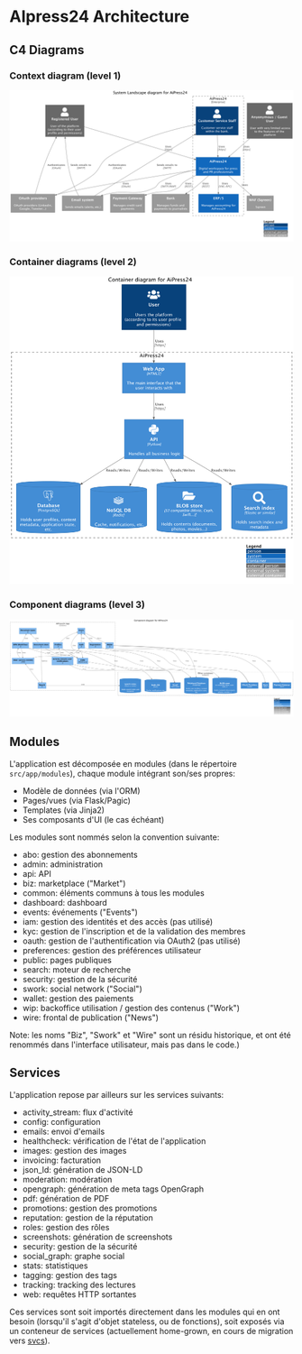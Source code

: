 # AIpress24 Architecture

## C4 Diagrams

### Context diagram (level 1)

![Level 1](diagrams/c4/level1.png)

### Container diagrams (level 2)

![Level 2](diagrams/c4/level2.png)

### Component diagrams (level 3)

![Level 3](diagrams/c4/level3.png)

## Modules

L'application est décomposée en modules (dans le répertoire `src/app/modules`), chaque module intégrant son/ses propres:

- Modèle de données (via l'ORM)
- Pages/vues (via Flask/Pagic)
- Templates (via Jinja2)
- Ses composants d'UI (le cas échéant)

Les modules sont nommés selon la convention suivante:

- abo: gestion des abonnements
- admin: administration
- api: API
- biz: marketplace ("Market")
- common: éléments communs à tous les modules
- dashboard: dashboard
- events: événements ("Events")
- iam: gestion des identités et des accès (pas utilisé)
- kyc: gestion de l'inscription et de la validation des membres
- oauth: gestion de l'authentification via OAuth2 (pas utilisé)
- preferences: gestion des préférences utilisateur
- public: pages publiques
- search: moteur de recherche
- security: gestion de la sécurité
- swork: social network ("Social")
- wallet: gestion des paiements
- wip: backoffice utilisation / gestion des contenus ("Work")
- wire: frontal de publication ("News")

Note: les noms "Biz", "Swork" et "Wire" sont un résidu historique, et ont été renommés dans l'interface utilisateur, mais pas dans le code.)

## Services

L'application repose par ailleurs sur les services suivants:

- activity_stream: flux d'activité
- config: configuration
- emails: envoi d'emails
- healthcheck: vérification de l'état de l'application
- images: gestion des images
- invoicing: facturation
- json_ld: génération de JSON-LD
- moderation: modération
- opengraph: génération de meta tags OpenGraph
- pdf: génération de PDF
- promotions: gestion des promotions
- reputation: gestion de la réputation
- roles: gestion des rôles
- screenshots: génération de screenshots
- security: gestion de la sécurité
- social_graph: graphe social
- stats: statistiques
- tagging: gestion des tags
- tracking: tracking des lectures
- web: requêtes HTTP sortantes

Ces services sont soit importés directement dans les modules qui en ont besoin (lorsqu'il s'agit d'objet stateless, ou de fonctions), soit exposés via un conteneur de services (actuellement home-grown, en cours de migration vers [svcs](https://svcs.hynek.me/)).
